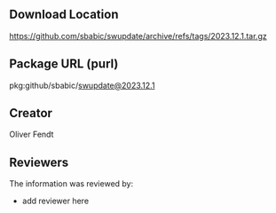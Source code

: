 ## Download Location

https://github.com/sbabic/swupdate/archive/refs/tags/2023.12.1.tar.gz

## Package URL (purl)

pkg:github/sbabic/swupdate@2023.12.1

## Creator

Oliver Fendt

## Reviewers

The information was reviewed by:

* add reviewer here
